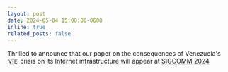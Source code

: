 ```yaml
---
layout: post
date: 2024-05-04 15:00:00-0600
inline: true
related_posts: false
---
```


Thrilled to announce that our paper on the consequences of Venezuela's 🇻🇪 crisis on its Internet infrastructure will appear at [SIGCOMM 2024](https://conferences.sigcomm.org/sigcomm/2024/)